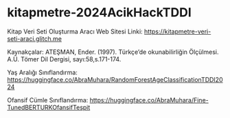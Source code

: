 # kitapmetre-2024AcikHackTDDI

Kitap Veri Seti Oluşturma Aracı Web Sitesi Linki:
https://kitapmetre-veri-seti-araci.glitch.me

Kaynakçalar:
ATEŞMAN, Ender. (1997). Türkçe’de okunabilirliğin Ölçülmesi. A.Ü. Tömer Dil Dergisi, sayı:58,s.171-174.

Yaş Aralığı Sınıflandırma: https://huggingface.co/AbraMuhara/RandomForestAgeClassificationTDDI2024

Ofansif Cümle Sınıflandırma: https://huggingface.co/AbraMuhara/Fine-TunedBERTURKOfansifTespit
